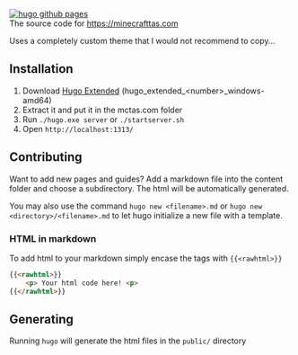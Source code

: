 [![hugo github pages](https://github.com/ScribbleLP/mctas.com/actions/workflows/gh-pages.yaml/badge.svg)](https://test.minecrafttas.com)  
The source code for https://minecrafttas.com

Uses a completely custom theme that I would not recommend to copy...
## Installation
1. Download [Hugo Extended](https://github.com/gohugoio/hugo/releases) (hugo_extended_\<number\>_windows-amd64)
2. Extract it and put it in the mctas.com folder
3. Run `./hugo.exe server` or `./startserver.sh`
5. Open `http://localhost:1313/`

## Contributing
Want to add new pages and guides? Add a markdown file into the content folder and choose a subdirectory. The html will be automatically generated.  

You may also use the command `hugo new <filename>.md` or `hugo new <directory>/<filename>.md` to let hugo initialize a new file with a template.
  
### HTML in markdown
To add html to your markdown simply encase the tags with `{{<rawhtml>}}`
```html
{{<rawhtml>}}
	<p> Your html code here! <p>
{{</rawhtml>}}
```

## Generating
Running `hugo` will generate the html files in the `public/` directory